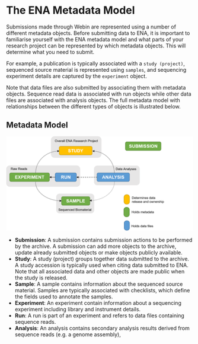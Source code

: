 # The ENA Metadata Model

Submissions made through Webin are represented using a number of different metadata objects. 
Before submitting data to ENA, it is important to familiarise yourself with the ENA metadata model 
and what parts of your research project can be represented by which metadata objects. This will determine 
what you need to submit.

For example, a publication is typically associated with a `study (project)`, sequenced
source material is represented using `samples`, and sequencing experiment details
are captured by the `experiment` object.

Note that data files are also submitted by
associating them with metadata objects. Sequence read data is associated with run
objects while other data files are associated with analysis objects. The full
metadata model with relationships between the different types of objects is illustrated below.

## Metadata Model

![Webin medata model](../images/metadata_model_whole.png)

- **Submission**: A submission contains submission actions to be performed by the archive. A submission can add more objects to the
archive, update already submitted objects or make objects publicly available.
- **Study**: A study (project) groups together data submitted to the archive. A study accession is typically used
when citing data submitted to ENA. Note that all associated data and other objects are made public when the study is released.
- **Sample**: A sample contains information about the sequenced source material. Samples are typically associated with
checklists, which define the fields used to annotate the samples.
- **Experiment**: An experiment contain information about a sequencing experiment including library and
instrument details.
- **Run**: A run is part of an experiment and refers to data files containing sequence reads.
- **Analysis**: An analysis contains secondary analysis results derived from sequence reads (e.g. a genome assembly),